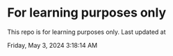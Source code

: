 # For learning purposes only
This repo is for learning purposes only.
Last updated at

Friday, May 3, 2024 3:18:14 AM

